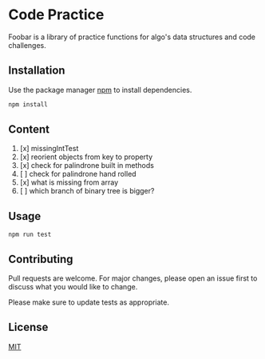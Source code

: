 # Code Practice

Foobar is a library of practice functions for algo's data structures and code challenges.

## Installation

Use the package manager [npm](https://www.npmjs.com/) to install dependencies.

```bash
npm install
```

## Content
1. [x] missingIntTest
2. [x] reorient objects from key to property
3. [x] check for palindrone built in methods
4. [ ] check for palindrone hand rolled
5. [x] what is missing from array
6. [ ] which branch of binary tree is bigger?

## Usage

```node
npm run test
```

## Contributing
Pull requests are welcome. For major changes, please open an issue first to discuss what you would like to change.

Please make sure to update tests as appropriate.

## License
[MIT](https://choosealicense.com/licenses/mit/)
